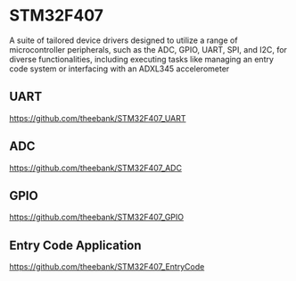 # STM32F407
A suite of tailored device drivers designed to utilize a range of microcontroller peripherals, such as the ADC, GPIO, UART, SPI, and I2C, for diverse functionalities, including executing tasks like managing an entry code system or interfacing with an ADXL345 accelerometer

## UART
https://github.com/theebank/STM32F407_UART

## ADC
https://github.com/theebank/STM32F407_ADC

## GPIO
https://github.com/theebank/STM32F407_GPIO

## Entry Code Application
https://github.com/theebank/STM32F407_EntryCode

